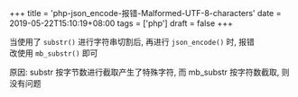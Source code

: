 +++
title = 'php-json_encode-报错-Malformed-UTF-8-characters'
date = 2019-05-22T15:10:19+08:00
tags = ['php']
draft = false
+++

当使用了 `substr()` 进行字符串切割后, 再进行 `json_encode()` 时, 报错  
改使用  `mb_substr()` 即可  

原因:  substr 按字节数进行截取产生了特殊字符, 而 mb_substr 按字符数截取, 则没有问题
